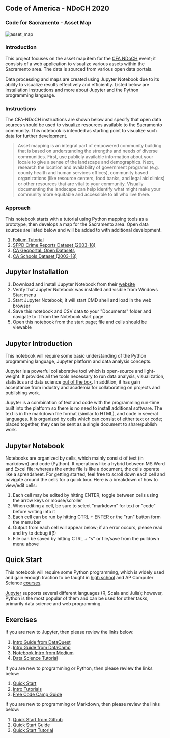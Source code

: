 ## Code of America - NDoCH 2020
### Code for Sacramento - Asset Map

![asset_map](22)

### Introduction
This project focuses on the asset map item for the [CFA NDoCH](2) event; it consists of a web application to visualize various assets within the Sacramento area. The data is sourced from various open data portals.

Data processing and maps are created using Jupyter Notebook due to its ability to visualize results effectively and efficiently. Listed below are installation instructions and more about Jupyter and the Python programming language.

### Instructions
The CFA-NDoCH instructions are shown below and specify that open data sources should be used to visualize resources available to the Sacramento community. This notebook is intended as starting point to visualize such data for further development.

> Asset mapping is an integral part of empowered community building that is based on understanding the strengths and needs of diverse communities. First, use publicly available information about your locale to give a sense of the landscape and demographics. Next, research the location and availability of government programs (e.g. county health and human services offices), community based organizations (like resource centers, food banks, and legal aid clinics) or other resources that are vital to your community. Visually documenting the landscape can help identify what might make your community more equitable and accessible to all who live there.

### Approach
This notebook starts with a tutorial using Python mapping tools as a prototype, then develops a map for the Sacramento area. Open data sources are listed below and will be added to with additional development.

1. [Folium Tutorial](18)
2. [SFPD Crime Reports Dataset (2003-18)](19)
3. [CA Geoportal: Open Datasets](20)
4. [CA Schools Dataset (2003-18)](21)

## Jupyter Installation
1. Download and install Jupyter Notebook from their [website](3)
2. Verify that Jupyter Notebook was installed and visible from Windows Start menu
3. Start Jupyter Notebook; it will start CMD shell and load in the web browser
4. Save this notebook and CSV data to your "Documents" folder and navigate to it from the Notebook start page
5. Open this notebook from the start page; file and cells should be viewable

## Jupyter Introduction
This notebook will require some basic understanding of the Python programming language, Jupyter platform and data analysis concepts.

Jupyter is a powerful collaborative tool which is open-source and light-weight. It provides all the tools necessary to run data analysis, visualization, statistics and data science [out of the box][4]. In addition, it has gain acceptance from industry and academia for collaborating on projects and publishing work.

Jupyter is a combination of text and code with the programming run-time built into the platform so there is no need to install additional software. The text is in the markdown file format (similar to HTML), and code in several languages. It is organized by cells which can consist of either text or code; placed together, they can be sent as a single document to share/publish work.

## Jupyter Notebook
Notebooks are organized by cells, which mainly consist of text (in markdown) and code (Python). It operations like a hybrid between MS Word and Excel file; whereas the entire file is like a document, the cells operate like a spreadsheet. For getting started, feel free to scroll down each cell and navigate around the cells for a quick tour. Here is a breakdown of how to view/edit cells:

1. Each cell may be edited by hitting ENTER; toggle between cells using the arrow keys or mouse/scroller
2. When editing a cell, be sure to select "markdown" for text or "code" before writing into it
3. Each cell can be run by hitting CTRL + ENTER or the "run" button form the menu bar
4. Output from each cell will appear below; if an error occurs, please read and try to debug it(!)
5. File can be saved by hitting CTRL + "s" or file/save from the pulldown menu above

## Quick Start
This notebook will require some Python programming, which is widely used and gain enough traction to be taught in [high school][5] and AP Computer Science [courses][6].

[Jupyter][7] supports several different languages (R, Scala and Julia); however, Python is the most popular of them and can be used for other tasks, primarily data science and web programming.

## Exercises
If you are new to Jupyter, then please review the links below:
1. [Intro Guide from DataQuest][8]
2. [Intro Guide from DataCamp][9]
3. [Notebook Intro from Medium][10]
4. [Data Science Tutorial][11]

If you are new to programming or Python, then please review the links below:
1. [Quick Start][12]
2. [Intro Tutorials][13]
3. [Free Code Camp Guide][14]

If you are new to programming or Markdown, then please review the links below:
1. [Quick Start from Github][15]
2. [Quick Start Guide][16]
3. [Quick Start Tutorial][17]

[2]: https://www.codeforamerica.org/events/national-day-of-civic-hacking-2020
[3]: https://jupyter.org/install
[4]: https://jupyter.org/jupyter-book/01/what-is-data-science.html
[5]: https://codehs.com/info/curriculum/intropython
[6]: https://code.org/educate/curriculum/high-school
[7]: https://jupyter.org/
[8]: https://www.dataquest.io/blog/jupyter-notebook-tutorial/
[9]: https://www.datacamp.com/community/tutorials/tutorial-jupyter-notebook
[10]: https://towardsdatascience.com/a-beginners-tutorial-to-jupyter-notebooks-1b2f8705888a
[11]: https://jupyter.org/jupyter-book/01/what-is-data-science.html
[12]: https://www.python.org/about/gettingstarted/
[13]: https://realpython.com/learning-paths/python3-introduction/
[14]: https://guide.freecodecamp.org/python/
[15]: https://guides.github.com/features/mastering-markdown/
[16]: https://www.markdownguide.org/getting-started/
[17]: https://www.markdowntutorial.com/
[18]: https://blog.dominodatalab.com/creating-interactive-crime-maps-with-folium/
[19]: https://data.sfgov.org/Public-Safety/Police-Department-Incident-Reports-Historical-2003/tmnf-yvry
[20]: https://gis.data.ca.gov/
[21]: https://gis.data.ca.gov/datasets/CDEGIS::california-schools-2019-20
[22]: https://github.com/walteryu/code4sac/blob/master/ndoch_2020/asset_map.PNG
